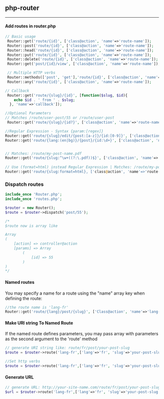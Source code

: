 ## php-router

-----
#### Add routes in router.php
```php
// Basic usage
 Router::get('route/{id}', ['class@action', 'name'=>'route-name']);
 Router::post('route/{id}', ['class@action', 'name'=>'route-name']);
 Router::head('route/{id}', ['class@action', 'name'=>'route-name']);
 Router::put('route/{id}', ['class@action', 'name'=>'route-name']);
 Router::delete('route/{id}', ['class@action', 'name'=>'route-name']);
 Router::get('post/{id}/view', ['class@action', 'name'=>'route-name']);

 // Multiple HTTP verbs
 Router::methods(['post', 'get'],'route/{id}', ['class@action', 'name'=>'route-name']);
 Router::any('route/{id}', ['class@action', 'name'=>'route-name']);

// Callback
 Router::get('route/{slug}/{id}', [function($slug, $id){
    echo $id . ' from ' . $slug;
  }, 'name'=>'callback']);

//Optional Parameters
// Matches /route/user-post/55 or /route/user-post
 Router::get('route/{slug}/{id?}', ['class@action', 'name'=>'route-name']);

//Regular Expression - Syntax {param:[regex]}
Router::get('route/{slug}/edit/{post:[a-z]}/{id:[0-9]}', ['class@action', 'name'=>'route-name']);
Router::get('route/{lang:(en|bg)}/{post}/{id:\d+}', ['class@action', 'name'=>'route-name']);


// Matches: /route/my-post-name.pdf
Router::get('route/{slug:^\w+((?:\.pdf))$}', ['class@action', 'name'=>'route-name']);
 
// Use (format=html) instead Regular Expression | Matches: /route/my-post-name.html or /route/my-post-name
Router::get('route/{slug:format=html}, ['class@action', 'name'=>'route-name']);

```
### Dispatch routes
```php
include_once 'Router.php';
include_once 'routes.php';

$router = new Router();
$route = $router->dispatch('post/55');

/*
$route now is array like

Array
(
    [action] => controller@action
    [params] => Array
        (
            [id] => 55
        )
)
*/

```
#### Named routes 
You may specify a name for a route using the "name" array key when defining the route:
```php
//the route name is 'lang-fr'
Router::get('route/{lang}/post/{slug}', ['Class@action', 'name'=>'lang-fr']);
```
#### Make URI string To Named Route
If the named route defines parameters, you may pass array with parameters
as the second argument to the  'route' method
```php
// generate URI string like: route/fr/post/your-post-slug
$route = $router->route('lang-fr',['lang'=>'fr', 'slug'=>'your-post-slug'])->route;

//Set http verbs 
$route = $router->route('lang-fr',['lang'=>'fr', 'slug'=>'your-post-slug'], 'GET')->route;

```
#### Generate URL 
```php
// generate URL: http://your-site-name.com/route/fr/post/your-post-slug
$url = $router->route('lang-fr',['lang'=>'fr', 'slug'=>'your-post-slug'], 'GET')->url;
```